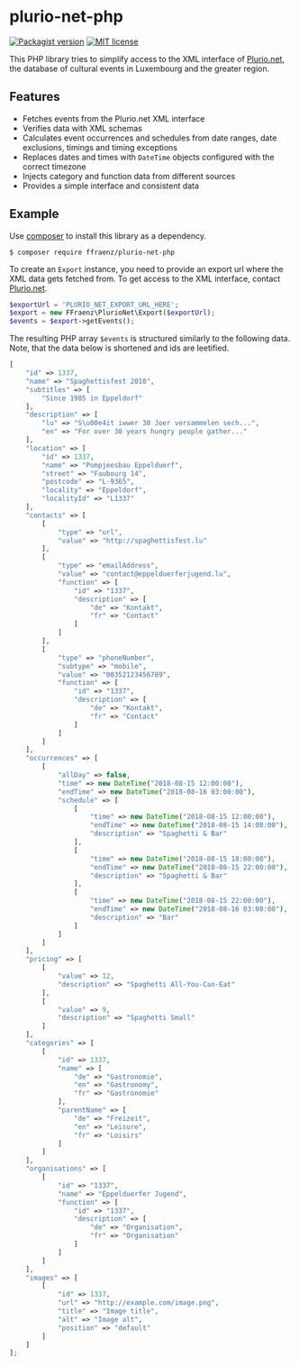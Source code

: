 
# plurio-net-php

[![Packagist version](https://img.shields.io/packagist/v/ffraenz/plurio-net-php.svg?maxAge=3600)](https://packagist.org/packages/ffraenz/plurio-net-php)
[![MIT license](https://img.shields.io/badge/license-MIT-blue.svg)](LICENSE.md)

This PHP library tries to simplify access to the XML interface of [Plurio.net](http://plurio.net), the database of cultural events in Luxembourg and the greater region.

## Features

- Fetches events from the Plurio.net XML interface
- Verifies data with XML schemas
- Calculates event occurrences and schedules from date ranges, date exclusions, timings and timing exceptions
- Replaces dates and times with `DateTime` objects configured with the correct timezone
- Injects category and function data from different sources
- Provides a simple interface and consistent data

## Example

Use [composer](https://getcomposer.org/) to install this library as a dependency.

```
$ composer require ffraenz/plurio-net-php
```

To create an `Export` instance, you need to provide an export url where the XML data gets fetched from. To get access to the XML interface, contact [Plurio.net](http://plurio.net).

```php
$exportUrl = 'PLURIO_NET_EXPORT_URL_HERE';
$export = new FFraenz\PlurioNet\Export($exportUrl);
$events = $export->getEvents();
```

The resulting PHP array `$events` is structured similarly to the following data. Note, that the data below is shortened and ids are leetified.

```php
[
    "id" => 1337,
    "name" => "Spaghettisfest 2018",
    "subtitles" => [
        "Since 1985 in Eppeldorf"
    ],
    "description" => [
        "lu" => "S\u00e4it iwwer 30 Joer versammelen sech...",
        "en" => "For over 30 years hungry people gather..."
    ],
    "location" => [
        "id" => 1337,
        "name" => "Pompjeesbau Eppelduerf",
        "street" => "Faubourg 14",
        "postcode" => "L-9365",
        "locality" => "Eppeldorf",
        "localityId" => "L1337"
    ],
    "contacts" => [
        [
            "type" => "url",
            "value" => "http://spaghettisfest.lu"
        ],
        [
            "type" => "emailAddress",
            "value" => "contact@eppelduerferjugend.lu",
            "function" => [
                "id" => "1337",
                "description" => [
                    "de" => "Kontakt",
                    "fr" => "Contact"
                ]
            ]
        ],
        [
            "type" => "phoneNumber",
            "subtype" => "mobile",
            "value" => "00352123456789",
            "function" => [
                "id" => "1337",
                "description" => [
                    "de" => "Kontakt",
                    "fr" => "Contact"
                ]
            ]
        ]
    ],
    "occurrences" => [
        [
            "allDay" => false,
            "time" => new DateTime("2018-08-15 12:00:00"),
            "endTime" => new DateTime("2018-08-16 03:00:00"),
            "schedule" => [
                [
                    "time" => new DateTime("2018-08-15 12:00:00"),
                    "endTime" => new DateTime("2018-08-15 14:00:00"),
                    "description" => "Spaghetti & Bar"
                ],
                [
                    "time" => new DateTime("2018-08-15 18:00:00"),
                    "endTime" => new DateTime("2018-08-15 22:00:00"),
                    "description" => "Spaghetti & Bar"
                ],
                [
                    "time" => new DateTime("2018-08-15 22:00:00"),
                    "endTime" => new DateTime("2018-08-16 03:00:00"),
                    "description" => "Bar"
                ]
            ]
        ]
    ],
    "pricing" => [
        [
            "value" => 12,
            "description" => "Spaghetti All-You-Can-Eat"
        ],
        [
            "value" => 9,
            "description" => "Spaghetti Small"
        ]
    ],
    "categories" => [
        [
            "id" => 1337,
            "name" => [
                "de" => "Gastronomie",
                "en" => "Gastronomy",
                "fr" => "Gastronomie"
            ],
            "parentName" => [
                "de" => "Freizeit",
                "en" => "Leisure",
                "fr" => "Loisirs"
            ]
        ]
    ],
    "organisations" => [
        [
            "id" => "1337",
            "name" => "Eppelduerfer Jugend",
            "function" => [
                "id" => "1337",
                "description" => [
                    "de" => "Organisation",
                    "fr" => "Organisation"
                ]
            ]
        ]
    ],
    "images" => [
        [
            "id" => 1337,
            "url" => "http://example.com/image.png",
            "title" => "Image title",
            "alt" => "Image alt",
            "position" => "default"
        ]
    ]
];
```
